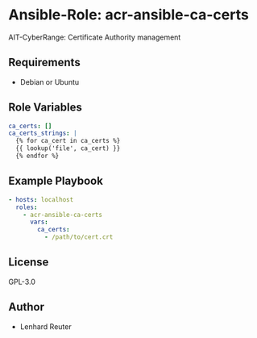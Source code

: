 # Ansible-Role: acr-ansible-ca-certs

AIT-CyberRange: Certificate Authority management


## Requirements

- Debian or Ubuntu 

## Role Variables

```yaml
ca_certs: []
ca_certs_strings: |
  {% for ca_cert in ca_certs %}
  {{ lookup('file', ca_cert) }}
  {% endfor %}

```

## Example Playbook

```yaml
- hosts: localhost
  roles:
    - acr-ansible-ca-certs
      vars:
        ca_certs:
          - /path/to/cert.crt
```

## License

GPL-3.0

## Author

- Lenhard Reuter